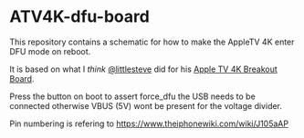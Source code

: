 # ATV4K-dfu-board

This repository contains a schematic for how to make the AppleTV 4K enter DFU mode on reboot.

It is based on what I _think_ [@littlesteve](https://twitter.com/littlesteve) did for his [Apple TV 4K Breakout Board](https://gizmite.com/shop/apple-tv-4k-hacks/apple-tv-standard-breakout-cable/).

Press the button on boot to assert force_dfu the USB needs to be connected otherwise VBUS (5V) wont be present for the voltage divider.

Pin numbering is refering to https://www.theiphonewiki.com/wiki/J105aAP